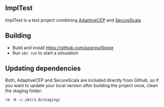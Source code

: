## ImplTest

ImplTest is a test project combining [AdaptiveCEP](https://github.com/pweisenburger/AdaptiveCEP) and [SecureScala](https://github.com/azanov/securescala)

## Building

- Build and install https://github.com/azanov/libope
- Run `sbt run` to start a simulation

## Updating dependencies

Both, AdaptiveCEP and SecureScala are included directly from Github, so if you want to update your local version after building the project once, clean the staging folder:

```
rm -R ~/.sbt/1.0/staging/
```